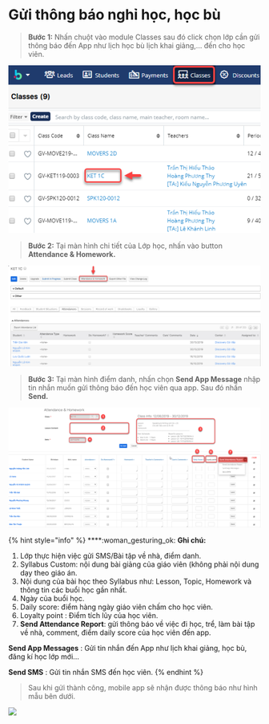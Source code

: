 # Gửi thông báo nghỉ học, học bù

> **Bước 1:** Nhấn chuột vào module Classes sau đó click chọn lớp cần gửi thông báo đến App như lịch học bù lịch khai giảng,... đến cho học viên.

![](../.gitbook/assets/Guisms1.png)

> **Bước 2:** Tại màn hình chi tiết của Lớp học, nhấn vào button **Attendance & Homework.**

![](../.gitbook/assets/Guisms2.png)

> **Bước 3:** Tại màn hình điểm danh, nhấn chọn **Send App Message** nhập tin nhắn muốn gửi thông báo đến học viên qua app. Sau đó nhấn **Send.**

![](../.gitbook/assets/Guisms3.png)

{% hint style="info" %}
****:woman\_gesturing\_ok: **Ghi chú:**

1. Lớp thực hiện việc gửi SMS/Bài tập về nhà, điểm danh.
2. Syllabus Custom: nội dung bài giảng của giáo viên (không phải nội dung dạy theo giáo án.
3. Nội dung của bài học theo Syllabus như: Lesson, Topic, Homework và thông tin các buổi học gần nhất.
4. Ngày của buổi học.
5. Daily score: điểm hàng ngày giáo viên chấm cho học viên.
6. Loyalty point : Điểm tích lũy của học viên.
7. **Send Attendance Report**: gửi thông báo về việc đi học, trể, làm bài tập về nhà, comment, điểm daily score của học viên đến app.

**Send App Messages** : Gửi tin nhắn đến App như lịch khai giảng, học bù, đăng kí học lớp mới...

**Send SMS** : Gửi tin nhắn SMS đến học viên.
{% endhint %}

> Sau khi gửi thành công, mobile app sẽ nhận được thông báo như hình mẫu bên dưới.

![](../.gitbook/assets/z2050025829813\_4b3abf07dc37c2731bb7b4325755af76.jpg)
